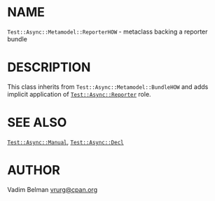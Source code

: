 NAME
====



`Test::Async::Metamodel::ReporterHOW` - metaclass backing a reporter bundle

DESCRIPTION
===========



This class inherits from `Test::Async::Metamodel::BundleHOW` and adds implicit application of [`Test::Async::Reporter`](https://github.com/vrurg/raku-Test-Async/blob/v0.0.11/docs/md/Test/Async/Reporter.md) role.

SEE ALSO
========

[`Test::Async::Manual`](https://github.com/vrurg/raku-Test-Async/blob/v0.0.11/docs/md/Test/Async/Manual.md), [`Test::Async::Decl`](https://github.com/vrurg/raku-Test-Async/blob/v0.0.11/docs/md/Test/Async/Decl.md)

AUTHOR
======

Vadim Belman <vrurg@cpan.org>

